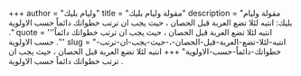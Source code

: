 +++
author = "وليام بليك"
title = "مقولة وليام بليك"
description = "مقولة وليام بليك: انتبه لئلا تضع العربة قبل الحصان ، حيث يجب ان ترتب خطواتك دائماً حسب الاولوية ."
quote = '''انتبه لئلا تضع العربة قبل الحصان ، حيث يجب ان ترتب خطواتك دائماً حسب الاولوية .'''
slug = "انتبه-لئلا-تضع-العربة-قبل-الحصان-،-حيث-يجب-ان-ترتب-خطواتك-دائماً-حسب-الاولوية"
+++
انتبه لئلا تضع العربة قبل الحصان ، حيث يجب ان ترتب خطواتك دائماً حسب الاولوية .
